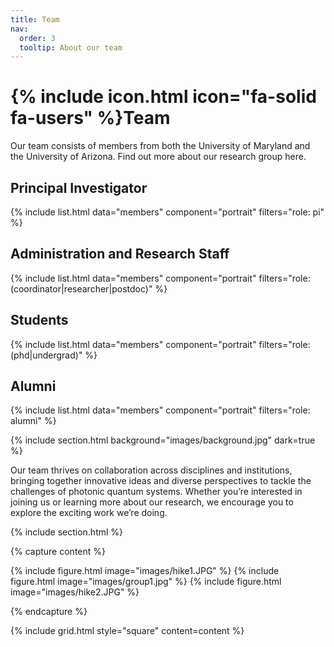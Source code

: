 ```yaml
---
title: Team
nav:
  order: 3
  tooltip: About our team
---
```


# {% include icon.html icon="fa-solid fa-users" %}Team

Our team consists of members from both the University of Maryland and the University of Arizona. Find out more about our research group here.

## Principal Investigator

{% include list.html data="members" component="portrait" filters="role: pi" %}

## Administration and Research Staff

{% include list.html data="members" component="portrait" filters="role: (coordinator|researcher|postdoc)" %}

## Students

{% include list.html data="members" component="portrait" filters="role: (phd|undergrad)" %}

## Alumni

{% include list.html data="members" component="portrait" filters="role: alumni" %}

{% include section.html background="images/background.jpg" dark=true %}

Our team thrives on collaboration across disciplines and institutions, bringing together innovative ideas and diverse perspectives to tackle the challenges of photonic quantum systems. Whether you’re interested in joining us or learning more about our research, we encourage you to explore the exciting work we’re doing.

{% include section.html %}

{% capture content %}

{% include figure.html image="images/hike1.JPG" %}
{% include figure.html image="images/group1.jpg" %}
{% include figure.html image="images/hike2.JPG" %}

{% endcapture %}

{% include grid.html style="square" content=content %}